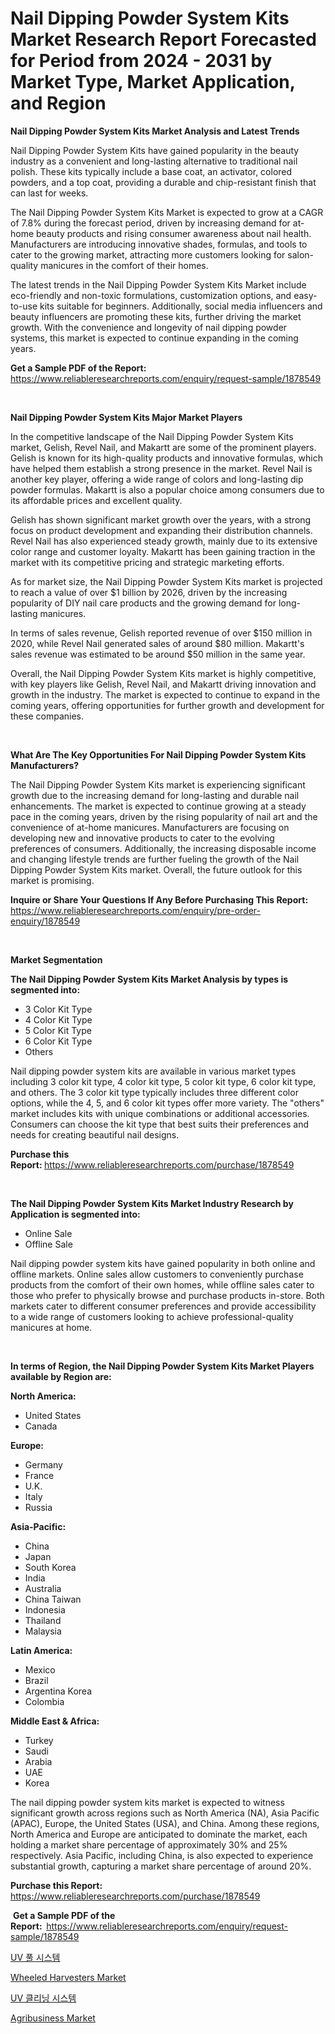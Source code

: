 <p><h1>Nail Dipping Powder System Kits Market Research Report Forecasted for Period from 2024 -  2031 by Market Type, Market Application, and Region</h1></p><p><strong>Nail Dipping Powder System Kits Market Analysis and Latest Trends</strong></p>
<p><p>Nail Dipping Powder System Kits have gained popularity in the beauty industry as a convenient and long-lasting alternative to traditional nail polish. These kits typically include a base coat, an activator, colored powders, and a top coat, providing a durable and chip-resistant finish that can last for weeks.</p><p>The Nail Dipping Powder System Kits Market is expected to grow at a CAGR of 7.8% during the forecast period, driven by increasing demand for at-home beauty products and rising consumer awareness about nail health. Manufacturers are introducing innovative shades, formulas, and tools to cater to the growing market, attracting more customers looking for salon-quality manicures in the comfort of their homes.</p><p>The latest trends in the Nail Dipping Powder System Kits Market include eco-friendly and non-toxic formulations, customization options, and easy-to-use kits suitable for beginners. Additionally, social media influencers and beauty influencers are promoting these kits, further driving the market growth. With the convenience and longevity of nail dipping powder systems, this market is expected to continue expanding in the coming years.</p></p>
<p><strong>Get a Sample PDF of the Report:&nbsp;</strong> <a href="https://www.reliableresearchreports.com/enquiry/request-sample/1878549">https://www.reliableresearchreports.com/enquiry/request-sample/1878549</a></p>
<p>&nbsp;</p>
<p><strong>Nail Dipping Powder System Kits Major Market Players</strong></p>
<p><p>In the competitive landscape of the Nail Dipping Powder System Kits market, Gelish, Revel Nail, and Makartt are some of the prominent players. Gelish is known for its high-quality products and innovative formulas, which have helped them establish a strong presence in the market. Revel Nail is another key player, offering a wide range of colors and long-lasting dip powder formulas. Makartt is also a popular choice among consumers due to its affordable prices and excellent quality.</p><p>Gelish has shown significant market growth over the years, with a strong focus on product development and expanding their distribution channels. Revel Nail has also experienced steady growth, mainly due to its extensive color range and customer loyalty. Makartt has been gaining traction in the market with its competitive pricing and strategic marketing efforts.</p><p>As for market size, the Nail Dipping Powder System Kits market is projected to reach a value of over $1 billion by 2026, driven by the increasing popularity of DIY nail care products and the growing demand for long-lasting manicures.</p><p>In terms of sales revenue, Gelish reported revenue of over $150 million in 2020, while Revel Nail generated sales of around $80 million. Makartt's sales revenue was estimated to be around $50 million in the same year.</p><p>Overall, the Nail Dipping Powder System Kits market is highly competitive, with key players like Gelish, Revel Nail, and Makartt driving innovation and growth in the industry. The market is expected to continue to expand in the coming years, offering opportunities for further growth and development for these companies.</p></p>
<p>&nbsp;</p>
<p><strong>What Are The Key Opportunities For Nail Dipping Powder System Kits Manufacturers?</strong></p>
<p><p>The Nail Dipping Powder System Kits market is experiencing significant growth due to the increasing demand for long-lasting and durable nail enhancements. The market is expected to continue growing at a steady pace in the coming years, driven by the rising popularity of nail art and the convenience of at-home manicures. Manufacturers are focusing on developing new and innovative products to cater to the evolving preferences of consumers. Additionally, the increasing disposable income and changing lifestyle trends are further fueling the growth of the Nail Dipping Powder System Kits market. Overall, the future outlook for this market is promising.</p></p>
<p><strong>Inquire or Share Your Questions If Any Before Purchasing This Report:</strong> <a href="https://www.reliableresearchreports.com/enquiry/pre-order-enquiry/1878549">https://www.reliableresearchreports.com/enquiry/pre-order-enquiry/1878549</a></p>
<p>&nbsp;</p>
<p><strong>Market Segmentation</strong></p>
<p><strong>The Nail Dipping Powder System Kits Market Analysis by types is segmented into:</strong></p>
<p><ul><li>3 Color Kit Type</li><li>4 Color Kit Type</li><li>5 Color Kit Type</li><li>6 Color Kit Type</li><li>Others</li></ul></p>
<p><p>Nail dipping powder system kits are available in various market types including 3 color kit type, 4 color kit type, 5 color kit type, 6 color kit type, and others. The 3 color kit type typically includes three different color options, while the 4, 5, and 6 color kit types offer more variety. The "others" market includes kits with unique combinations or additional accessories. Consumers can choose the kit type that best suits their preferences and needs for creating beautiful nail designs.</p></p>
<p><strong>Purchase this Report:&nbsp;</strong><a href="https://www.reliableresearchreports.com/purchase/1878549">https://www.reliableresearchreports.com/purchase/1878549</a></p>
<p>&nbsp;</p>
<p><strong>The Nail Dipping Powder System Kits Market Industry Research by Application is segmented into:</strong></p>
<p><ul><li>Online Sale</li><li>Offline Sale</li></ul></p>
<p><p>Nail dipping powder system kits have gained popularity in both online and offline markets. Online sales allow customers to conveniently purchase products from the comfort of their own homes, while offline sales cater to those who prefer to physically browse and purchase products in-store. Both markets cater to different consumer preferences and provide accessibility to a wide range of customers looking to achieve professional-quality manicures at home.</p></p>
<p>&nbsp;</p>
<p><strong>In terms of Region, the Nail Dipping Powder System Kits Market Players available by Region are:</strong></p>
<p>
    <p> <strong> North America: </strong>
        <ul>
            <li>United States</li>
            <li>Canada</li>
        </ul>
        </p> 
    <p> <strong> Europe: </strong>
        <ul>
            <li>Germany</li>
            <li>France</li>
            <li>U.K.</li>
            <li>Italy</li>
            <li>Russia</li>
        </ul>
        </p> 
    <p> <strong> Asia-Pacific: </strong>
        <ul>
            <li>China</li>
            <li>Japan</li>
            <li>South Korea</li>
            <li>India</li>
            <li>Australia</li>
            <li>China Taiwan</li>
            <li>Indonesia</li>
            <li>Thailand</li>
            <li>Malaysia</li>
        </ul>
        </p> 
    <p> <strong> Latin America: </strong>
        <ul>
            <li>Mexico</li>
            <li>Brazil</li>
            <li>Argentina Korea</li>
            <li>Colombia</li>
        </ul>
        </p> 
    <p> <strong> Middle East & Africa: </strong>
        <ul>
            <li>Turkey</li>
            <li>Saudi</li>
            <li>Arabia</li>
            <li>UAE</li>
            <li>Korea</li>
        </ul>
    </p>
    </p>
<p><p>The nail dipping powder system kits market is expected to witness significant growth across regions such as North America (NA), Asia Pacific (APAC), Europe, the United States (USA), and China. Among these regions, North America and Europe are anticipated to dominate the market, each holding a market share percentage of approximately 30% and 25% respectively. Asia Pacific, including China, is also expected to experience substantial growth, capturing a market share percentage of around 20%.</p></p>
<p><strong>Purchase this Report: </strong><a href="https://www.reliableresearchreports.com/purchase/1878549">https://www.reliableresearchreports.com/purchase/1878549</a></p>
<p>&nbsp;<strong>Get a Sample PDF of the Report:&nbsp;&nbsp;</strong><a href="https://www.reliableresearchreports.com/enquiry/request-sample/1878549">https://www.reliableresearchreports.com/enquiry/request-sample/1878549</a></p>
<p><strong></strong></p>
<p><p><a href="https://github.com/PercyHagernes9778/Market-Research-Report-List-1/blob/main/45081487574.md">UV 풀 시스템</a></p><p><a href="https://issuu.com/reportprime-2/docs/wheeled-harvesters-market-size-2030.pptx">Wheeled Harvesters Market</a></p><p><a href="https://github.com/rsg307664904/Market-Research-Report-List-1/blob/main/54287617573.md">UV 클리닝 시스템</a></p><p><a href="https://issuu.com/reportprime-2/docs/agribusiness-market-size-2030.pptx">Agribusiness Market</a></p></p>